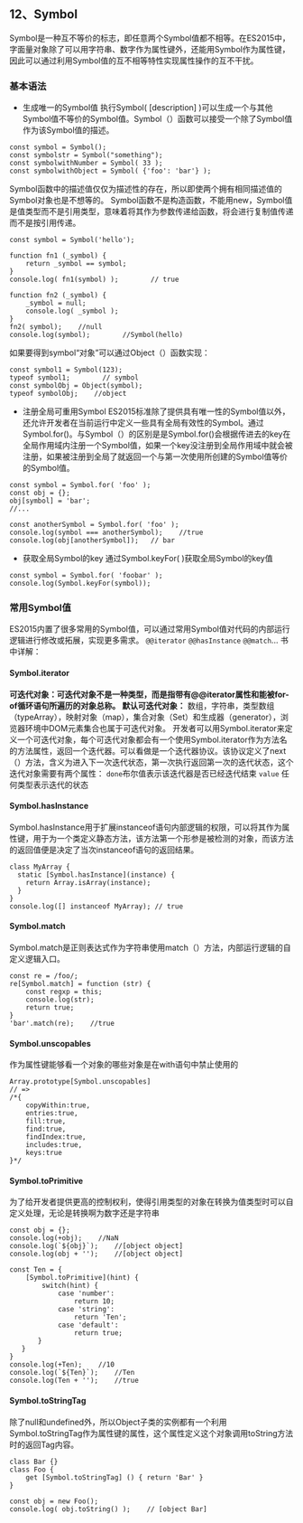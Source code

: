 ## 12、Symbol
Symbol是一种互不等价的标志，即任意两个Symbol值都不相等。在ES2015中，字面量对象除了可以用字符串、数字作为属性键外，还能用Symbol作为属性键，因此可以通过利用Symbol值的互不相等特性实现属性操作的互不干扰。
### 基本语法
+ 生成唯一的Symbol值
执行Symbol( [description] )可以生成一个与其他Symbol值不等价的Symbol值。Symbol（）函数可以接受一个除了Symbol值作为该Symbol值的描述。
```
const symbol = Symbol();
const symbolstr = Symbol("something");
const symbolwithNumber = Symbol( 33 );
const symbolwithObject = Symbol( {'foo': 'bar'} );
```
Symbol函数中的描述值仅仅为描述性的存在，所以即使两个拥有相同描述值的Symbol对象也是不想等的。
Symbol函数不是构造函数，不能用new，Symbol值是值类型而不是引用类型，意味着将其作为参数传递给函数，将会进行复制值传递而不是按引用传递。
```
const symbol = Symbol('hello');

function fn1 (_symbol) {
    return _symbol == symbol;
}
console.log( fn1(symbol) );        // true

function fn2 (_symbol) {
    _symbol = null;
    console.log( _symbol );
}
fn2( symbol);    //null
console.log(symbol);        //Symbol(hello)
```
如果要得到symbol“对象”可以通过Object（）函数实现：
```
const symbol1 = Symbol(123);
typeof symbol1;        // symbol
const symbolObj = Object(symbol);
typeof symbolObj;    //object
```
+ 注册全局可重用Symbol
ES2015标准除了提供具有唯一性的Symbol值以外，还允许开发者在当前运行中定义一些具有全局有效性的Symbol。通过Symbol.for()。与Symbol（）的区别是是Symbol.for()会根据传进去的key在全局作用域内注册一个Symbol值，如果一个key没注册到全局作用域中就会被注册，如果被注册到全局了就返回一个与第一次使用所创建的Symbol值等价的Symbol值。
```
const symbol = Symbol.for( 'foo' );
const obj = {};
obj[symbol] = 'bar';
//...

const anotherSymbol = Symbol.for( 'foo' );
console.log(symbol === anotherSymbol);    //true
console.log(obj[anotherSymbol]);   // bar
```
+ 获取全局Symbol的key
通过Symbol.keyFor(  )获取全局Symbol的key值
```
const symbol = Symbol.for( 'foobar' );
console.log(Symbol.keyFor(symbol));
```
### 常用Symbol值
ES2015内置了很多常用的Symbol值，可以通过常用Symbol值对代码的内部运行逻辑进行修改或拓展，实现更多需求。
`@@iterator` `@@hasInstance` `@@match`...
书中详解：
#### Symbol.iterator
**可迭代对象：可迭代对象不是一种类型，而是指带有@@iterator属性和能被for-of循环语句所遍历的对象总称。**
**默认可迭代对象：** 数组，字符串，类型数组（typeArray），映射对象（map），集合对象（Set）和生成器（generator），浏览器环境中DOM元素集合也属于可迭代对象。
开发者可以用Symbol.iterator来定义一个可迭代对象，每个可迭代对象都会有一个使用Symbol.iterator作为方法名的方法属性，返回一个迭代器。可以看做是一个迭代器协议。该协议定义了next（）方法，含义为进入下一次迭代状态，第一次执行返回第一次的迭代状态，这个迭代对象需要有两个属性：  `done`布尔值表示该迭代器是否已经迭代结束  `value` 任何类型表示迭代的状态

#### Symbol.hasInstance
Symbol.hasInstance用于扩展instanceof语句内部逻辑的权限，可以将其作为属性键，用于为一个类定义静态方法，该方法第一个形参是被检测的对象，而该方法的返回值便是决定了当次instanceof语句的返回结果。
```
class MyArray { 
  static [Symbol.hasInstance](instance) {
    return Array.isArray(instance);
  }
}
console.log([] instanceof MyArray); // true
```

#### Symbol.match
 Symbol.match是正则表达式作为字符串使用match（）方法，内部运行逻辑的自定义逻辑入口。
```
const re = /foo/;
re[Symbol.match] = function (str) {
    const regxp = this;
    console.log(str);
    return true;
}
'bar'.match(re);    //true
```

#### Symbol.unscopables
作为属性键能够看一个对象的哪些对象是在with语句中禁止使用的
```
Array.prototype[Symbol.unscopables]
// =>
/*{
    copyWithin:true,
    entries:true,
    fill:true,
    find:true,
    findIndex:true,
    includes:true,
    keys:true
}*/
```
#### Symbol.toPrimitive
为了给开发者提供更高的控制权利，使得引用类型的对象在转换为值类型时可以自定义处理，无论是转换啊为数字还是字符串
```
const obj = {};
console.log(+obj);    //NaN
console.log(`${obj}`);    //[object object]
console.log(obj + '');    //[object object]

const Ten = {
    [Symbol.toPrimitive](hint) {
        switch(hint) {
            case 'number':
                return 10;
            case 'string':
                return 'Ten';
            case 'default':
                return true;
       }
   }
}
console.log(+Ten);    //10
console.log(`${Ten}`);    //Ten
console.log(Ten + '');    //true
```
#### Symbol.toStringTag
除了null和undefined外，所以Object子类的实例都有一个利用Symbol.toStringTag作为属性键的属性，这个属性定义这个对象调用toString方法时的返回Tag内容。
```
class Bar {}
class Foo {
    get [Symbol.toStringTag] () { return 'Bar' }
}

const obj = new Foo();
console.log( obj.toString() );    // [object Bar]